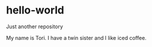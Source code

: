 # hello-world
Just another repository

My name is Tori. I have a twin sister and I like iced coffee.
